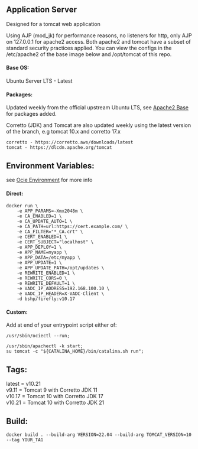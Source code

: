 ## Application Server  
Designed for a tomcat web application
    
Using AJP (mod_jk) for performance reasons, no listeners for http, only AJP on 127.0.0.1 for apache2 access. Both apache2 and tomcat have a subset of standard security practices applied. You can view the configs in the /etc/apache2 of the base image below and /opt/tomcat of this repo.
    
#### Base OS:    
Ubuntu Server LTS - Latest
    
#### Packages:    
Updated weekly from the official upstream Ubuntu LTS, see [Apache2 Base](https://github.com/bshp/apache2) for packages added.
    
Corretto (JDK) and Tomcat are also updated weekly using the latest version of the branch, e.g tomcat 10.x and corretto 17.x
````
corretto - https://corretto.aws/downloads/latest
tomcat - https://dlcdn.apache.org/tomcat
````
## Environment Variables:
    
see [Ocie Environment](https://github.com/bshp/ocie/blob/main/Environment.md) for more info
    
#### Direct:  
````
docker run \
    -e APP_PARAMS=-Xmx2048m \
    -e CA_ENABLED=1 \
    -e CA_UPDATE_AUTO=1 \
    -e CA_PATH=url:https://cert.example.com/ \
    -e CA_FILTER="*_CA.crt" \
    -e CERT_ENABLED=1 \
    -e CERT_SUBJECT="localhost" \
    -e APP_DEPLOY=1 \
    -e APP_NAME=myapp \
    -e APP_DATA=/etc/myapp \
    -e APP_UPDATE=1 \
    -e APP_UPDATE_PATH=/opt/updates \
    -e REWRITE_ENABLED=1 \
    -e REWRITE_CORS=0 \
    -e REWRITE_DEFAULT=1 \
    -e VADC_IP_ADDRESS=192.168.100.10 \
    -e VADC_IP_HEADER=X-VADC-Client \
    -d bshp/firefly:v10.17
````
#### Custom:  
Add at end of your entrypoint script either of:  
````
/usr/sbin/ociectl --run;
````
````
/usr/sbin/apachectl -k start;
su tomcat -c "${CATALINA_HOME}/bin/catalina.sh run";
````
    
## Tags:
    
latest = v10.21    
v9.11 = Tomcat 9 with Corretto JDK 11    
v10.17 = Tomcat 10 with Corretto JDK 17    
v10.21 = Tomcat 10 with Corretto JDK 21    
    
## Build:  
````
docker build . --build-arg VERSION=22.04 --build-arg TOMCAT_VERSION=10 --tag YOUR_TAG
````
    
